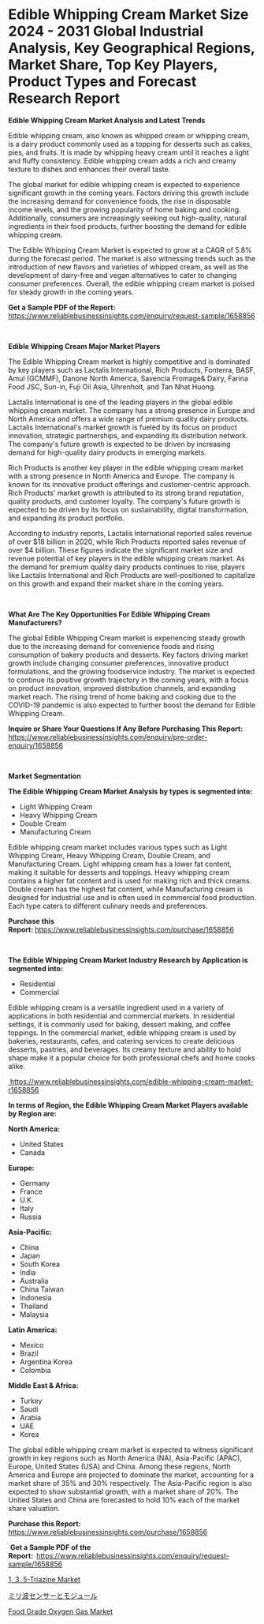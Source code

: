 <p><h1>Edible Whipping Cream Market Size 2024 - 2031 Global Industrial Analysis, Key Geographical Regions, Market Share, Top Key Players, Product Types and Forecast Research Report</h1></p><p><strong>Edible Whipping Cream Market Analysis and Latest Trends</strong></p>
<p><p>Edible whipping cream, also known as whipped cream or whipping cream, is a dairy product commonly used as a topping for desserts such as cakes, pies, and fruits. It is made by whipping heavy cream until it reaches a light and fluffy consistency. Edible whipping cream adds a rich and creamy texture to dishes and enhances their overall taste.</p><p>The global market for edible whipping cream is expected to experience significant growth in the coming years. Factors driving this growth include the increasing demand for convenience foods, the rise in disposable income levels, and the growing popularity of home baking and cooking. Additionally, consumers are increasingly seeking out high-quality, natural ingredients in their food products, further boosting the demand for edible whipping cream.</p><p>The Edible Whipping Cream Market is expected to grow at a CAGR of 5.8% during the forecast period. The market is also witnessing trends such as the introduction of new flavors and varieties of whipped cream, as well as the development of dairy-free and vegan alternatives to cater to changing consumer preferences. Overall, the edible whipping cream market is poised for steady growth in the coming years.</p></p>
<p><strong>Get a Sample PDF of the Report:&nbsp;</strong> <a href="https://www.reliablebusinessinsights.com/enquiry/request-sample/1658856">https://www.reliablebusinessinsights.com/enquiry/request-sample/1658856</a></p>
<p>&nbsp;</p>
<p><strong>Edible Whipping Cream Major Market Players</strong></p>
<p><p>The Edible Whipping Cream market is highly competitive and is dominated by key players such as Lactalis International, Rich Products, Fonterra, BASF, Amul (GCMMF), Danone North America, Savencia Fromage& Dairy, Farina Food JSC, Sun-in, Fuji Oil Asia, Uhrenholt, and Tan Nhat Huong.</p><p>Lactalis International is one of the leading players in the global edible whipping cream market. The company has a strong presence in Europe and North America and offers a wide range of premium quality dairy products. Lactalis International's market growth is fueled by its focus on product innovation, strategic partnerships, and expanding its distribution network. The company's future growth is expected to be driven by increasing demand for high-quality dairy products in emerging markets.</p><p>Rich Products is another key player in the edible whipping cream market with a strong presence in North America and Europe. The company is known for its innovative product offerings and customer-centric approach. Rich Products' market growth is attributed to its strong brand reputation, quality products, and customer loyalty. The company's future growth is expected to be driven by its focus on sustainability, digital transformation, and expanding its product portfolio.</p><p>According to industry reports, Lactalis International reported sales revenue of over $18 billion in 2020, while Rich Products reported sales revenue of over $4 billion. These figures indicate the significant market size and revenue potential of key players in the edible whipping cream market. As the demand for premium quality dairy products continues to rise, players like Lactalis International and Rich Products are well-positioned to capitalize on this growth and expand their market share in the coming years.</p></p>
<p>&nbsp;</p>
<p><strong>What Are The Key Opportunities For Edible Whipping Cream Manufacturers?</strong></p>
<p><p>The global Edible Whipping Cream market is experiencing steady growth due to the increasing demand for convenience foods and rising consumption of bakery products and desserts. Key factors driving market growth include changing consumer preferences, innovative product formulations, and the growing foodservice industry. The market is expected to continue its positive growth trajectory in the coming years, with a focus on product innovation, improved distribution channels, and expanding market reach. The rising trend of home baking and cooking due to the COVID-19 pandemic is also expected to further boost the demand for Edible Whipping Cream.</p></p>
<p><strong>Inquire or Share Your Questions If Any Before Purchasing This Report:</strong> <a href="https://www.reliablebusinessinsights.com/enquiry/pre-order-enquiry/1658856">https://www.reliablebusinessinsights.com/enquiry/pre-order-enquiry/1658856</a></p>
<p>&nbsp;</p>
<p><strong>Market Segmentation</strong></p>
<p><strong>The Edible Whipping Cream Market Analysis by types is segmented into:</strong></p>
<p><ul><li>Light Whipping Cream</li><li>Heavy Whipping Cream</li><li>Double Cream</li><li>Manufacturing Cream</li></ul></p>
<p><p>Edible whipping cream market includes various types such as Light Whipping Cream, Heavy Whipping Cream, Double Cream, and Manufacturing Cream. Light whipping cream has a lower fat content, making it suitable for desserts and toppings. Heavy whipping cream contains a higher fat content and is used for making rich and thick creams. Double cream has the highest fat content, while Manufacturing cream is designed for industrial use and is often used in commercial food production. Each type caters to different culinary needs and preferences.</p></p>
<p><strong>Purchase this Report:&nbsp;</strong><a href="https://www.reliablebusinessinsights.com/purchase/1658856">https://www.reliablebusinessinsights.com/purchase/1658856</a></p>
<p>&nbsp;</p>
<p><strong>The Edible Whipping Cream Market Industry Research by Application is segmented into:</strong></p>
<p><ul><li>Residential</li><li>Commercial</li></ul></p>
<p><p>Edible whipping cream is a versatile ingredient used in a variety of applications in both residential and commercial markets. In residential settings, it is commonly used for baking, dessert making, and coffee toppings. In the commercial market, edible whipping cream is used by bakeries, restaurants, cafes, and catering services to create delicious desserts, pastries, and beverages. Its creamy texture and ability to hold shape make it a popular choice for both professional chefs and home cooks alike.</p></p>
<p><a href="https://www.reliablebusinessinsights.com/edible-whipping-cream-market-r1658856">&nbsp;https://www.reliablebusinessinsights.com/edible-whipping-cream-market-r1658856</a></p>
<p><strong>In terms of Region, the Edible Whipping Cream Market Players available by Region are:</strong></p>
<p>
    <p> <strong> North America: </strong>
        <ul>
            <li>United States</li>
            <li>Canada</li>
        </ul>
        </p> 
    <p> <strong> Europe: </strong>
        <ul>
            <li>Germany</li>
            <li>France</li>
            <li>U.K.</li>
            <li>Italy</li>
            <li>Russia</li>
        </ul>
        </p> 
    <p> <strong> Asia-Pacific: </strong>
        <ul>
            <li>China</li>
            <li>Japan</li>
            <li>South Korea</li>
            <li>India</li>
            <li>Australia</li>
            <li>China Taiwan</li>
            <li>Indonesia</li>
            <li>Thailand</li>
            <li>Malaysia</li>
        </ul>
        </p> 
    <p> <strong> Latin America: </strong>
        <ul>
            <li>Mexico</li>
            <li>Brazil</li>
            <li>Argentina Korea</li>
            <li>Colombia</li>
        </ul>
        </p> 
    <p> <strong> Middle East & Africa: </strong>
        <ul>
            <li>Turkey</li>
            <li>Saudi</li>
            <li>Arabia</li>
            <li>UAE</li>
            <li>Korea</li>
        </ul>
    </p>
    </p>
<p><p>The global edible whipping cream market is expected to witness significant growth in key regions such as North America (NA), Asia-Pacific (APAC), Europe, United States (USA) and China. Among these regions, North America and Europe are projected to dominate the market, accounting for a market share of 35% and 30% respectively. The Asia-Pacific region is also expected to show substantial growth, with a market share of 20%. The United States and China are forecasted to hold 10% each of the market share valuation.</p></p>
<p><strong>Purchase this Report: </strong><a href="https://www.reliablebusinessinsights.com/purchase/1658856">https://www.reliablebusinessinsights.com/purchase/1658856</a></p>
<p>&nbsp;<strong>Get a Sample PDF of the Report:&nbsp;&nbsp;</strong><a href="https://www.reliablebusinessinsights.com/enquiry/request-sample/1658856">https://www.reliablebusinessinsights.com/enquiry/request-sample/1658856</a></p>
<p><strong></strong></p>
<p><p><a href="https://view.publitas.com/reportprime-1/1-3-5-triazine-market-size-reveals-the-best-marketing-channels-in-global-industry/">1, 3, 5-Triazine Market</a></p><p><a href="https://github.com/schmahlson/Market-Research-Report-List-2/blob/main/335609196130.md">ミリ波センサーとモジュール</a></p><p><a href="https://github.com/Alonsoolds3wq1d81czn8rbol/Market-Research-Report-List-2/blob/main/food-grade-oxygen-gas-market.md">Food Grade Oxygen Gas Market</a></p></p>